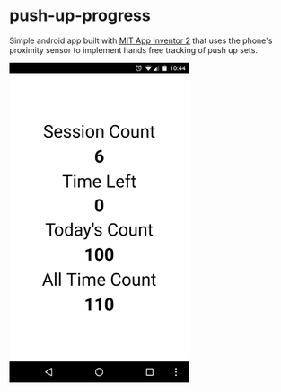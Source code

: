 # push-up-progress
Simple android app built with [MIT App Inventor 2](http://appinventor.mit.edu/) that uses the phone's proximity sensor to implement hands free tracking of push up sets.

<img src="screenshot.png" alt="Push Up Progress Screenshot" width="320px">
